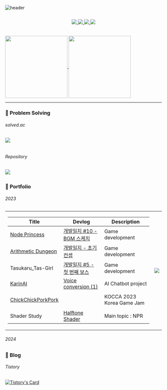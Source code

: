 ![header](https://capsule-render.vercel.app/api?type=waving&text=OuO&fontColor=FFFFFF&color=C5715D&fontSize=50&animation=fadeIn)

##

<div align="center">
  
<a href="https://www.youtube.com/@cherryrainOwO">
  <img src="https://img.shields.io/badge/YOUTUBE-373F51?style=for-the-badge&logo=youtube&logoColor=FF0000"/>
</a>
<a href="https://cherryrain.tistory.com/">
  <img src="https://img.shields.io/badge/Tistory-373F51?style=for-the-badge&logo=Tistory&logoColor=white"/>
</a>
<a href="https://cherryrain.itch.io/">
  <img src="https://img.shields.io/badge/itch.io-373F51?style=for-the-badge&logo=itchdotio&logoColor=FA5C5C"/>
</a>
<a href="https://indie.onstove.com/ko/games/2128">
  <img src="https://img.shields.io/badge/Stove Indie-373F51?style=for-the-badge&logo=stove&logoColor=FA5C5C"/>
</a>

</div>

</br>
</br>

<a href="https://github.com/cherryrainOuO/github-readme-stats">
  <img height=200 align="center" src="https://github-readme-stats.vercel.app/api?username=cherryrainOuO&show_icons=true&theme=calm&rank_icon=github" />
</a>
<a href="https://github.com/cherryrainOuO/convoychat">
  <img height=200 align="center" src="https://github-readme-stats.vercel.app/api/top-langs?username=cherryrainOuO&layout=donut&langs_count=8&card_width=320&theme=calm" />
</a>


* * *

### :green_book: Problem Solving

###### solved.ac
<a href="https://solved.ac/choriv1763">
  <img align="center" src="http://mazassumnida.wtf/api/v2/generate_badge?boj=choriv1763" />
</a>

</br>
</br>

###### Repository
<a href="https://github.com/cherryrainOuO/BOJ">
  <img align="center" src="https://github-readme-stats.vercel.app/api/pin/?username=cherryrainOuO&repo=BOJ&show_owner=true&theme=calm" />
</a>

##

### :page_facing_up: Portfolio

###### 2023
<table>
  <tr>
    <td>
      
|Title|Devlog|Description|
|---|---|---|
|[Node Princess](https://cherryrain.tistory.com/49)|[개발일지 #10 - BGM 스케치](https://cherryrain.tistory.com/47)|Game development|
|[Arithmetic Dungeon](https://cherryrain.tistory.com/51)|[개발일지 - 초기 컨셉](https://cherryrain.tistory.com/50)|Game development|
|Tasukaru_Tas-Girl|[개발일지 #5 - 첫 번째 보스](https://cherryrain.tistory.com/56)|Game development|
|[KarinAI](https://cherryrain.tistory.com/95)|[Voice conversion (1)](https://cherryrain.tistory.com/86)|AI Chatbot project|
||||
|[ChickChickPorkPork](https://www.kocca.kr/seriousgame/gameinfo/info.do?gameTp=7&gameNo=56)||KOCCA 2023 Korea Game Jam|
||||
|Shader Study|[Halftone Shader](https://cherryrain.tistory.com/100)|Main topic : NPR|

  </td>
    <td>
    <img src="https://github.com/cherryrainOuO/cherryRainOuO/assets/117277361/12b2bb10-f529-4ff6-90a7-92590ca21ea0">
    </td>
  </tr>
</table>

###### 2024

##

### :white_square_button: Blog

###### Tistory
[![Tistory's Card](https://github-readme-tistory-card.vercel.app/api?name=cherryrain&postId=&theme=kakao)](https://cherryrain.tistory.com/)
